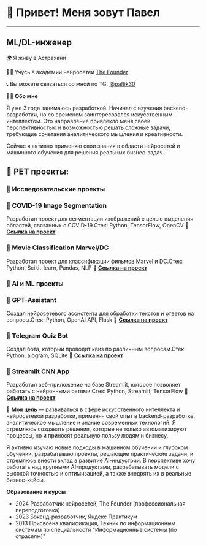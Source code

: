 # 👋 Привет! Меня зовут Павел
______________________________
## ML/DL-инженер

🌍 Я живу в Астрахани

👨‍🎓 Учусь в академии нейросетей [The Founder](https://academy.the-founder.ru/)

📞 Вы можете связаться со мной по TG: [@paflik30](https://t.me/paflik30)

👨‍💻 **Обо мне**

Я уже 3 года занимаюсь разработкой. Начинал с изучения backend-разработки, но со временем заинтересовался искусственным интеллектом. Это направление привлекло меня своей перспективностью и возможностью решать сложные задачи, требующие сочетания аналитического мышления и креативности.

Сейчас я активно применяю свои знания в области нейросетей и машинного обучения для решения реальных бизнес-задач.

## 🚀 PET проекты:

### 🔬 Исследовательские проекты

### 📌 COVID-19 Image Segmentation 
Разработал проект для сегментации изображений с целью выделения областей, связанных с COVID-19.Стек: Python, TensorFlow, OpenCV
🔗 [**Ссылка на проект**](https://github.com/pavel-koshkarov3/covid19-image-segmentation)

### 📌 Movie Classification Marvel/DC
Разработал проект для классификации фильмов Marvel и DC.Стек: Python, Scikit-learn, Pandas, NLP
🔗 [**Ссылка на проект**](https://github.com/pavel-koshkarov3/movie-classification-marvel-dc)

### 🤖 AI и ML проекты

### 📌 GPT-Assistant
Создал нейросетевого ассистента для обработки текстов и ответов на вопросы.Стек: Python, OpenAI API, Flask
🔗 [**Ссылка на проект**](https://github.com/pavel-koshkarov3/gpt-assistant)

### 📌 Telegram Quiz Bot
Создал бота, который проводит квиз по различным вопросам.Стек: Python, aiogram, SQLite
🔗 [**Ссылка на проект**](https://github.com/pavel-koshkarov3/Telegram-Quiz-Bot)

### 📌 Streamlit CNN App
Разработал веб-приложение на базе Streamlit, которое позволяет работать с нейронными сетями.Стек: Python, Streamlit, TensorFlow
🔗 [**Ссылка на проект**](https://github.com/pavel-koshkarov3/streamlit-cnn-app)


🎯 **Моя цель** — развиваться в сфере искусственного интеллекта и нейросетевой разработки, применяя свой опыт в backend-разработке, аналитическое мышление и знание современных технологий. Я стремлюсь создавать решения, которые не только автоматизируют процессы, но и приносят реальную пользу людям и бизнесу.  

Я активно изучаю новые подходы в машинном обучении и глубоком обучении, разрабатываю проекты, решающие практические задачи, и стремлюсь внести вклад в развитие AI-индустрии. В перспективе хочу работать над крупными AI-продуктами, разрабатывать модели с высокой точностью и оптимизацией, а также внедрять их в реальные бизнес-кейсы.

**Образование и курсы**
* 2024 Разработчик нейросетей, The Founder (профессиональная переподготовка)
* 2023 Бэкенд-разработчик, Яндекс Практикум
* 2013 Присвоена квалификация, Техник по информационным системам по специальности "Информационные системы (по отрасялм)"
